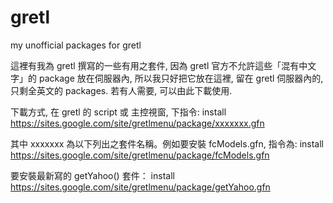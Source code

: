 # gretl
my unofficial packages for gretl

這裡有我為 gretl 撰寫的一些有用之套件, 因為 gretl 官方不允許這些「混有中文字」的 package 放在伺服器內, 所以我只好把它放在這裡, 留在 gretl 伺服器內的, 只剩全英文的 packages. 若有人需要, 可以由此下載使用.

下載方式, 在 gretl 的 script 或 主控視窗, 下指令:
  install https://sites.google.com/site/gretlmenu/package/xxxxxxx.gfn

其中 xxxxxxx 為以下列出之套件名稱。例如要安裝 fcModels.gfn, 指令為:
  install https://sites.google.com/site/gretlmenu/package/fcModels.gfn

要安裝最新寫的 getYahoo() 套件：
  install https://sites.google.com/site/gretlmenu/package/getYahoo.gfn
